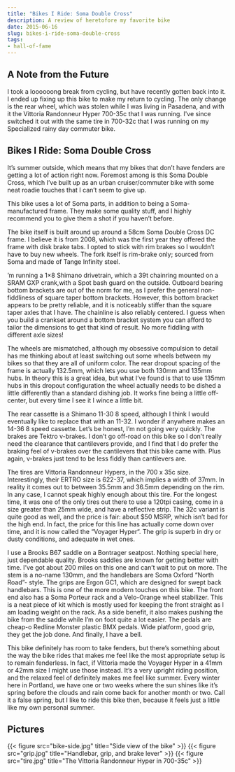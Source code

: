 ```yaml
---
title: "Bikes I Ride: Soma Double Cross"
description: A review of heretofore my favorite bike
date: 2015-06-16
slug: bikes-i-ride-soma-double-cross
tags:
- hall-of-fame
---
```

## A Note from the Future
I took a loooooong break from cycling, but have recently gotten back into it. I ended up fixing up this bike to make my return to cycling. The only change is the rear wheel, which was stolen while I was living in Pasadena, and with it the Vittoria Randonneur Hyper 700-35c that I was running. I've since switched it out with the same tire in 700-32c that I was running on my Specialized rainy day commuter bike.

## Bikes I Ride: Soma Double Cross

It’s summer outside, which means that my bikes that don’t have fenders are getting a lot of action right now. Foremost among is this Soma Double Cross, which I’ve built up as an urban cruiser/commuter bike with some neat roadie touches that I can’t seem to give up.

This bike uses a lot of Soma parts, in addition to being a Soma-manufactured frame. They make some quality stuff, and I highly recommend you to give them a shot if you haven’t before.

The bike itself is built around up around a 58cm Soma Double Cross DC frame. I believe it is from 2008, which was the first year they offered the frame with disk brake tabs. I opted to stick with rim brakes so I wouldn’t have to buy new wheels. The fork itself is rim-brake only; sourced from Soma and made of Tange Infinity steel.

’m running a 1×8 Shimano drivetrain, which a 39t chainring mounted on a SRAM GXP crank,with a Spot bash guard on the outside. Outboard bearing bottom brackets are out of the norm for me, as I prefer the general non-fiddliness of square taper bottom brackets. However, this bottom bracket appears to be pretty reliable, and it is noticeably stiffer than the square taper axles that I have. The chainline is also reliably centered. I guess when you build a crankset around a bottom bracket system you can afford to tailor the dimensions to get that kind of result. No more fiddling with different axle sizes!

The wheels are mismatched, although my obsessive compulsion to detail has me thinking about at least switching out some wheels between my bikes so that they are all of uniform color. The rear dropout spacing of the frame is actually 132.5mm, which lets you use both 130mm and 135mm hubs. In theory this is a great idea, but what I’ve found is that to use 135mm hubs in this dropout configuration the wheel actually needs to be dished a little differently than a standard dishing job. It works fine being a little off-center, but every time I see it I wince a little bit.

The rear cassette is a Shimano 11-30 8 speed, although I think I would eventually like to replace that with an 11-32. I wonder if anywhere makes an 14-36 8 speed cassette. Let’s be honest, I’m not going very quickly. The brakes are Tektro v-brakes. I don’t go off-road on this bike so I don’t really need the clearance that cantilevers provide, and I find that I do prefer the braking feel of v-brakes over the cantilevers that this bike came with. Plus again, v-brakes just tend to be less fiddly than cantilevers are.

The tires are Vittoria Randonneur Hypers, in the 700 x 35c size. Interestingly, their ERTRO size is 622-37, which implies a width of 37mm. In reality it comes out to between 35.5mm and 36.5mm depending on the rim. In any case, I cannot speak highly enough about this tire. For the longest time, it was one of the only tires out there to use a 120tpi casing, come in a size greater than 25mm wide, and have a reflective strip. The 32c variant is quite good as well, and the price is fair: about $50 MSRP, which isn’t bad for the high end. In fact, the price for this line has actually come down over time, and it is now called the “Voyager Hyper“. The grip is superb in dry or dusty conditions, and adequate in wet ones. 

I use a Brooks B67 saddle on a Bontrager seatpost. Nothing special here, just dependable quality. Brooks saddles are known for getting better with time. I’ve got about 200 miles on this one and can’t wait to put on more. The stem is a no-name 130mm, and the handlebars are Soma Oxford “North Road”- style. The grips are Ergon GC1, which are designed for swept back handlebars. This is one of the more modern touches on this bike. The front end also has a Soma Porteur rack and a Velo-Orange wheel stabilizer. This is a neat piece of kit which is mostly used for keeping the front straight as I am loading weight on the rack. As a side benefit, it also makes pushing the bike from the saddle while I’m on foot quite a lot easier. The pedals are cheap-o Redline Monster plastic BMX pedals. Wide platform, good grip, they get the job done. And finally, I have a bell.

This bike definitely has room to take fenders, but there’s something about the way the bike rides that makes me feel like the most appropriate setup is to remain fenderless. In fact, if Vittoria made the Voyager Hyper in a 41mm or 42mm size I might use those instead. It’s a very upright riding position, and the relaxed feel of definitely makes me feel like summer. Every winter here in Portland, we have one or two weeks where the sun shines like it’s spring before the clouds and rain come back for another month or two. Call it a false spring, but I like to ride this bike then, because it feels just a little like my own personal summer.

## Pictures

{{< figure src="bike-side.jpg" title="Side view of the bike" >}}
{{< figure src="grip.jpg" title="Handlebar, grip, and brake lever" >}}
{{< figure src="tire.jpg" title="The Vittoria Randonneur Hyper in 700-35c" >}}
